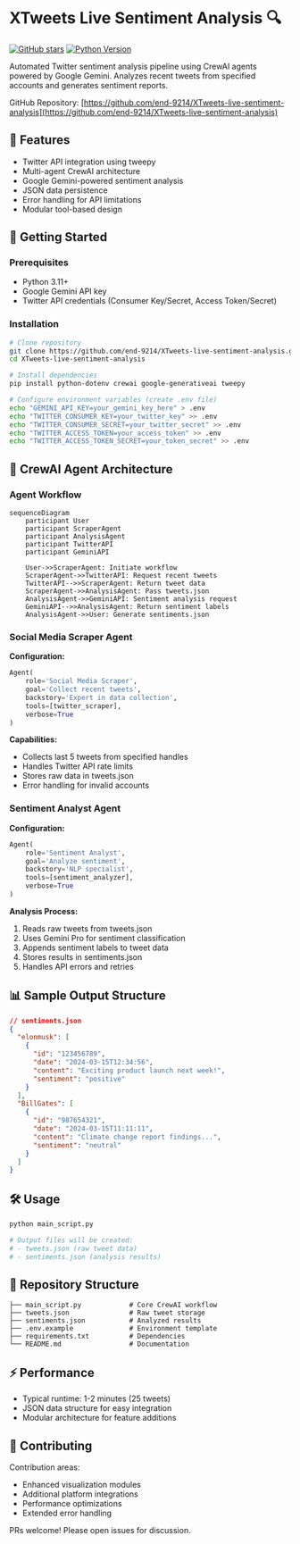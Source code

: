 # XTweets Live Sentiment Analysis 🔍

[![GitHub stars](https://img.shields.io/github/stars/end-9214/XTweets-live-sentiment-analysis)](https://github.com/end-9214/XTweets-live-sentiment-analysis/stargazers)
[![Python Version](https://img.shields.io/badge/python-3.11%2B-blue)](https://www.python.org/)

Automated Twitter sentiment analysis pipeline using CrewAI agents powered by Google Gemini. Analyzes recent tweets from specified accounts and generates sentiment reports.

GitHub Repository: [https://github.com/end-9214/XTweets-live-sentiment-analysis](https://github.com/end-9214/XTweets-live-sentiment-analysis)

## 🌟 Features

- Twitter API integration using tweepy
- Multi-agent CrewAI architecture
- Google Gemini-powered sentiment analysis
- JSON data persistence
- Error handling for API limitations
- Modular tool-based design

## 🚀 Getting Started

### Prerequisites
- Python 3.11+
- Google Gemini API key
- Twitter API credentials (Consumer Key/Secret, Access Token/Secret)

### Installation
```bash
# Clone repository
git clone https://github.com/end-9214/XTweets-live-sentiment-analysis.git
cd XTweets-live-sentiment-analysis

# Install dependencies
pip install python-dotenv crewai google-generativeai tweepy

# Configure environment variables (create .env file)
echo "GEMINI_API_KEY=your_gemini_key_here" > .env
echo "TWITTER_CONSUMER_KEY=your_twitter_key" >> .env
echo "TWITTER_CONSUMER_SECRET=your_twitter_secret" >> .env
echo "TWITTER_ACCESS_TOKEN=your_access_token" >> .env
echo "TWITTER_ACCESS_TOKEN_SECRET=your_token_secret" >> .env
```

## 🤖 CrewAI Agent Architecture

### Agent Workflow
```mermaid
sequenceDiagram
    participant User
    participant ScraperAgent
    participant AnalysisAgent
    participant TwitterAPI
    participant GeminiAPI
    
    User->>ScraperAgent: Initiate workflow
    ScraperAgent->>TwitterAPI: Request recent tweets
    TwitterAPI-->>ScraperAgent: Return tweet data
    ScraperAgent->>AnalysisAgent: Pass tweets.json
    AnalysisAgent->>GeminiAPI: Sentiment analysis request
    GeminiAPI-->>AnalysisAgent: Return sentiment labels
    AnalysisAgent->>User: Generate sentiments.json
```

### Social Media Scraper Agent
**Configuration:**
```python
Agent(
    role='Social Media Scraper',
    goal='Collect recent tweets',
    backstory='Expert in data collection',
    tools=[twitter_scraper],
    verbose=True
)
```
**Capabilities:**
- Collects last 5 tweets from specified handles
- Handles Twitter API rate limits
- Stores raw data in tweets.json
- Error handling for invalid accounts

### Sentiment Analyst Agent
**Configuration:**
```python
Agent(
    role='Sentiment Analyst',
    goal='Analyze sentiment',
    backstory='NLP specialist',
    tools=[sentiment_analyzer],
    verbose=True
)
```
**Analysis Process:**
1. Reads raw tweets from tweets.json
2. Uses Gemini Pro for sentiment classification
3. Appends sentiment labels to tweet data
4. Stores results in sentiments.json
5. Handles API errors and retries

## 📊 Sample Output Structure

```json
// sentiments.json
{
  "elonmusk": [
    {
      "id": "123456789",
      "date": "2024-03-15T12:34:56",
      "content": "Exciting product launch next week!",
      "sentiment": "positive"
    }
  ],
  "BillGates": [
    {
      "id": "987654321",
      "date": "2024-03-15T11:11:11",
      "content": "Climate change report findings...",
      "sentiment": "neutral"
    }
  ]
}
```

## 🛠️ Usage

```bash
python main_script.py

# Output files will be created:
# - tweets.json (raw tweet data)
# - sentiments.json (analysis results)
```

## 📂 Repository Structure
```
├── main_script.py            # Core CrewAI workflow
├── tweets.json               # Raw tweet storage
├── sentiments.json           # Analyzed results
├── .env.example              # Environment template
├── requirements.txt          # Dependencies
└── README.md                 # Documentation
```

## ⚡ Performance
- Typical runtime: 1-2 minutes (25 tweets)
- JSON data structure for easy integration
- Modular architecture for feature additions

## 🤝 Contributing

Contribution areas:
- Enhanced visualization modules
- Additional platform integrations
- Performance optimizations
- Extended error handling

PRs welcome! Please open issues for discussion.
```
